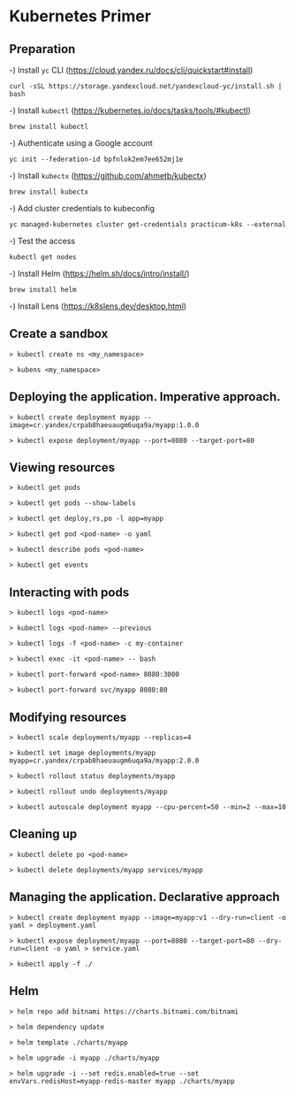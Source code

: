 # Kubernetes Primer

## Preparation

-) Install `yc` CLI (https://cloud.yandex.ru/docs/cli/quickstart#install)

```
curl -sSL https://storage.yandexcloud.net/yandexcloud-yc/install.sh | bash
```

-) Install `kubectl` (https://kubernetes.io/docs/tasks/tools/#kubectl)

```
brew install kubectl
```

-) Authenticate using a Google account

```
yc init --federation-id bpfnlok2em7ee652mj1e
```

-) Install `kubectx` (https://github.com/ahmetb/kubectx)

```
brew install kubectx
```

-) Add cluster credentials to kubeconfig

```
yc managed-kubernetes cluster get-credentials practicum-k8s --external
```

-) Test the access

```
kubectl get nodes
```

-) Install Helm (https://helm.sh/docs/intro/install/)

```
brew install helm
```

-) Install Lens (https://k8slens.dev/desktop.html)

## Create a sandbox

```
> kubectl create ns <my_namespace>

> kubens <my_namespace>
```

## Deploying the application. Imperative approach.

```
> kubectl create deployment myapp --image=cr.yandex/crpab8haeuaugm6uqa9a/myapp:1.0.0

> kubectl expose deployment/myapp --port=8080 --target-port=80
```

## Viewing resources

```
> kubectl get pods

> kubectl get pods --show-labels

> kubectl get deploy,rs,po -l app=myapp

> kubectl get pod <pod-name> -o yaml

> kubectl describe pods <pod-name>

> kubectl get events
```

## Interacting with pods

```
> kubectl logs <pod-name>

> kubectl logs <pod-name> --previous

> kubectl logs -f <pod-name> -c my-container

> kubectl exec -it <pod-name> -- bash

> kubectl port-forward <pod-name> 8080:3000

> kubectl port-forward svc/myapp 8080:80
```

## Modifying resources

```
> kubectl scale deployments/myapp --replicas=4

> kubectl set image deployments/myapp myapp=cr.yandex/crpab8haeuaugm6uqa9a/myapp:2.0.0

> kubectl rollout status deployments/myapp

> kubectl rollout undo deployments/myapp

> kubectl autoscale deployment myapp --cpu-percent=50 --min=2 --max=10
```

## Cleaning up

```
> kubectl delete po <pod-name>

> kubectl delete deployments/myapp services/myapp
```

## Managing the application. Declarative approach

```
> kubectl create deployment myapp --image=myapp:v1 --dry-run=client -o yaml > deployment.yaml

> kubectl expose deployment/myapp --port=8080 --target-port=80 --dry-run=client -o yaml > service.yaml

> kubectl apply -f ./
```

## Helm

```
> helm repo add bitnami https://charts.bitnami.com/bitnami

> helm dependency update

> helm template ./charts/myapp

> helm upgrade -i myapp ./charts/myapp

> helm upgrade -i --set redis.enabled=true --set envVars.redisHost=myapp-redis-master myapp ./charts/myapp
```